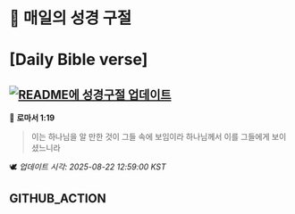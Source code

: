 # 🙏 매일의 성경 구절
# [Daily Bible verse]
## [![README에 성경구절 업데이트](https://github.com/DONGSUKA/first_test/actions/workflows/update-readme-bible.yml/badge.svg)](https://github.com/DONGSUKA/first_test/actions/workflows/update-readme-bible.yml)
<!-- START_BIBLE_VERSE -->
📖 **로마서 1:19**
> 이는 하나님을 알 만한 것이 그들 속에 보임이라 하나님께서 이를 그들에게 보이셨느니라

🕊️ _업데이트 시각: 2025-08-22 12:59:00 KST_
  <!-- END_BIBLE_VERSE -->
## GITHUB_ACTION
